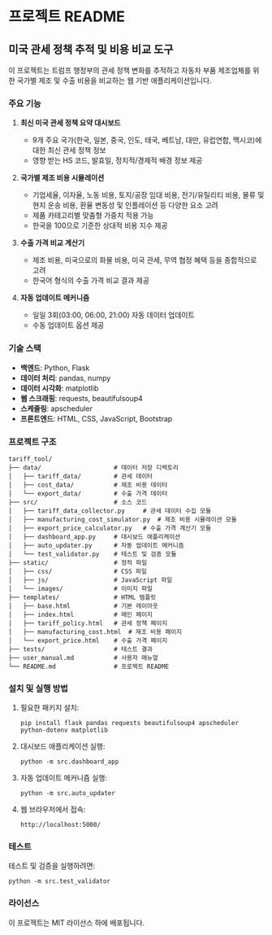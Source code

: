 # 프로젝트 README

## 미국 관세 정책 추적 및 비용 비교 도구

이 프로젝트는 트럼프 행정부의 관세 정책 변화를 추적하고 자동차 부품 제조업체를 위한 국가별 제조 및 수출 비용을 비교하는 웹 기반 애플리케이션입니다.

### 주요 기능

1. **최신 미국 관세 정책 요약 대시보드**
   - 9개 주요 국가(한국, 일본, 중국, 인도, 태국, 베트남, 대만, 유럽연합, 멕시코)에 대한 최신 관세 정책 정보
   - 영향 받는 HS 코드, 발효일, 정치적/경제적 배경 정보 제공

2. **국가별 제조 비용 시뮬레이션**
   - 기업세율, 이자율, 노동 비용, 토지/공장 임대 비용, 전기/유틸리티 비용, 물류 및 현지 운송 비용, 환율 변동성 및 인플레이션 등 다양한 요소 고려
   - 제품 카테고리별 맞춤형 가중치 적용 가능
   - 한국을 100으로 기준한 상대적 비용 지수 제공

3. **수출 가격 비교 계산기**
   - 제조 비용, 미국으로의 화물 비용, 미국 관세, 무역 협정 혜택 등을 종합적으로 고려
   - 한국어 형식의 수출 가격 비교 결과 제공

4. **자동 업데이트 메커니즘**
   - 일일 3회(03:00, 06:00, 21:00) 자동 데이터 업데이트
   - 수동 업데이트 옵션 제공

### 기술 스택

- **백엔드**: Python, Flask
- **데이터 처리**: pandas, numpy
- **데이터 시각화**: matplotlib
- **웹 스크래핑**: requests, beautifulsoup4
- **스케줄링**: apscheduler
- **프론트엔드**: HTML, CSS, JavaScript, Bootstrap

### 프로젝트 구조

```
tariff_tool/
├── data/                    # 데이터 저장 디렉토리
│   ├── tariff_data/         # 관세 데이터
│   ├── cost_data/           # 제조 비용 데이터
│   └── export_data/         # 수출 가격 데이터
├── src/                     # 소스 코드
│   ├── tariff_data_collector.py     # 관세 데이터 수집 모듈
│   ├── manufacturing_cost_simulator.py  # 제조 비용 시뮬레이션 모듈
│   ├── export_price_calculator.py   # 수출 가격 계산기 모듈
│   ├── dashboard_app.py     # 대시보드 애플리케이션
│   ├── auto_updater.py      # 자동 업데이트 메커니즘
│   └── test_validator.py    # 테스트 및 검증 모듈
├── static/                  # 정적 파일
│   ├── css/                 # CSS 파일
│   ├── js/                  # JavaScript 파일
│   └── images/              # 이미지 파일
├── templates/               # HTML 템플릿
│   ├── base.html            # 기본 레이아웃
│   ├── index.html           # 메인 페이지
│   ├── tariff_policy.html   # 관세 정책 페이지
│   ├── manufacturing_cost.html  # 제조 비용 페이지
│   └── export_price.html    # 수출 가격 페이지
├── tests/                   # 테스트 결과
├── user_manual.md           # 사용자 매뉴얼
└── README.md                # 프로젝트 README
```

### 설치 및 실행 방법

1. 필요한 패키지 설치:
   ```
   pip install flask pandas requests beautifulsoup4 apscheduler python-dotenv matplotlib
   ```

2. 대시보드 애플리케이션 실행:
   ```
   python -m src.dashboard_app
   ```

3. 자동 업데이트 메커니즘 실행:
   ```
   python -m src.auto_updater
   ```

4. 웹 브라우저에서 접속:
   ```
   http://localhost:5000/
   ```

### 테스트

테스트 및 검증을 실행하려면:
```
python -m src.test_validator
```

### 라이선스

이 프로젝트는 MIT 라이선스 하에 배포됩니다.
